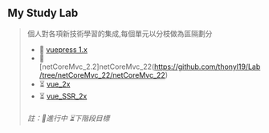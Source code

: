 ## My Study Lab
>個人對各項新技術學習的集成,每個單元以分枝做為區隔劃分
>   - :runner: [vuepress 1.x](https://github.com/thonyl19/Lab/tree/vuepress_1x/vuepress_1x)
>   - :runner: [netCoreMvc_2.2]netCoreMvc_22(https://github.com/thonyl19/Lab/tree/netCoreMvc_22/netCoreMvc_22)
>   - :hourglass_flowing_sand: [vue_2x](https://github.com/thonyl19/Lab/tree/vue_2x/vue_2x)
>   - :hourglass_flowing_sand: [vue_SSR_2x](https://github.com/thonyl19/Lab/tree/vue_SSR_2x/vue_SSR_2x)
>
>
>
>
> ###### 註：:runner:進行中 :hourglass_flowing_sand:下階段目標   
